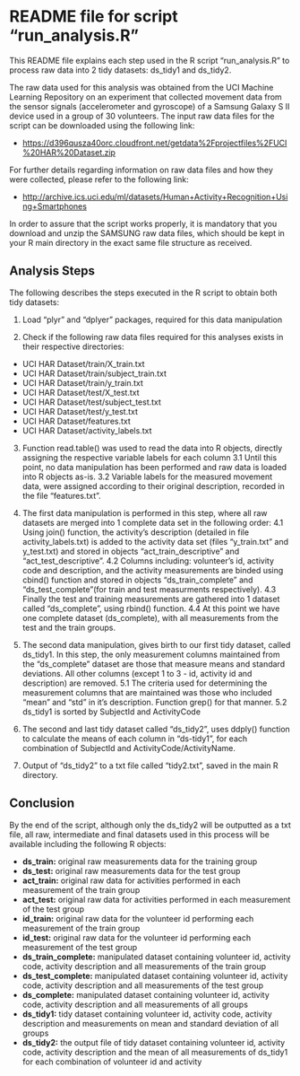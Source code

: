# README file for script “run_analysis.R”

This README file explains each step used in the R script “run_analysis.R” to process raw data into 2 tidy datasets: ds_tidy1 and ds_tidy2.

The raw data used for this analysis was obtained from the UCI Machine Learning Repository on an experiment that collected movement data from the sensor signals (accelerometer and gyroscope) of a Samsung Galaxy S II device used in a group of 30 volunteers.
The input raw data files for the script can be downloaded using the following link: 
* https://d396qusza40orc.cloudfront.net/getdata%2Fprojectfiles%2FUCI%20HAR%20Dataset.zip

For further details regarding information on raw data files and how they were collected, please refer to the following link:
* http://archive.ics.uci.edu/ml/datasets/Human+Activity+Recognition+Using+Smartphones

In order to assure that the script works properly, it is mandatory that you download and unzip the SAMSUNG raw data files, which should be kept in your R main directory in the exact same file structure as received.


## Analysis Steps

The following describes the steps executed in the R script to obtain both tidy datasets:

1. Load “plyr” and “dplyer” packages, required for this data manipulation

2. Check if the following raw data files required for this analyses exists in their respective directories:
* UCI HAR Dataset/train/X_train.txt
* UCI HAR Dataset/train/subject_train.txt
* UCI HAR Dataset/train/y_train.txt
* UCI HAR Dataset/test/X_test.txt
* UCI HAR Dataset/test/subject_test.txt
* UCI HAR Dataset/test/y_test.txt
* UCI HAR Dataset/features.txt
* UCI HAR Dataset/activity_labels.txt

3. Function read.table() was used to read the data into R objects, directly assigning the respective variable labels for each column
  3.1 Until this point, no data manipulation has been performed and raw data is loaded into R objects as-is.
  3.2 Variable labels for the measured movement data, were assigned according to their original description, recorded in the file “features.txt”.

4. The first data manipulation is performed in this step, where all raw datasets are merged into 1 complete data set in the following order:
  4.1 Using join() function, the activity’s description (detailed in file activity_labels.txt) is added to the activity data set (files “y_train.txt” and y_test.txt) and stored in objects “act_train_descriptive” and “act_test_descriptive”.
  4.2 Columns including: volunteer’s id, activity code and description, and the activity measurements are binded using cbind() function and stored in objects “ds_train_complete” and “ds_test_complete”(for train and test measurments respectively).
  4.3 Finally the test and training measurements are gathered into 1 dataset called “ds_complete”, using rbind() function.
  4.4 At this point we have one complete dataset (ds_complete), with all measurements from the test and the train groups.

5. The second data manipulation, gives birth to our first tidy dataset, called ds_tidy1. In this step, the only measurement columns maintained from the “ds_complete” dataset are those that measure means and standard deviations. All other columns (except 1 to 3 - id, activity id and description) are removed.
  5.1 The criteria used for determining the measurement columns that are maintained was those who included “mean” and “std” in it’s description. Function grep() for that manner.
  5.2 ds_tidy1 is sorted by SubjectId and ActivityCode

6. The second and last tidy dataset called “ds_tidy2”, uses ddply() function to  calculate the means of each column in “ds-tidy1”, for each combination of SubjectId and ActivityCode/ActivityName.

7. Output of “ds_tidy2” to a txt file called “tidy2.txt”, saved in the main R directory.


## Conclusion

By the end of the script, although only the ds_tidy2 will be outputted as a txt file, all raw, intermediate and final datasets used in this process will be available including the following R objects:
* **ds_train:**		original raw measurements data for the training group
* **ds_test:**		original raw measurements data for the test group
* **act_train:**		original raw data for activities performed in each measurement of the train group
* **act_test:**		original raw data for activities performed in each measurement of the test group
* **id_train:**		original raw data for the volunteer id performing each measurement of the train group
* **id_test:**		original raw data for the volunteer id performing each measurement of the test group
* **ds_train_complete:**	manipulated dataset containing volunteer id, activity code, activity description and all measurements of the train group
* **ds_test_complete:**	manipulated dataset containing volunteer id, activity code, activity description and all measurements of the test group
* **ds_complete:**		manipulated dataset containing volunteer id, activity code, activity description and all measurements of all groups
* **ds_tidy1:**		tidy dataset containing volunteer id, activity code, activity description and measurements on mean and standard deviation of all groups
* **ds_tidy2:**		the output file of tidy dataset containing volunteer id, activity code, activity description and the mean of all measurements of ds_tidy1 for each combination of volunteer id and activity